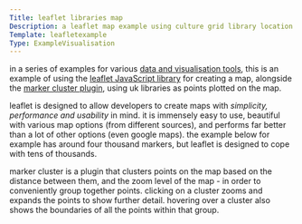 ```yaml
---
Title: leaflet libraries map
Description: a leaflet map example using culture grid library location data to create a map of uk libraries.
Template: leafletexample
Type: ExampleVisualisation
---
```


in a series of examples for various [data and visualisation tools](http://www.librarieshacked.org/tools), this is an example of using the [leaflet JavaScript library](http://leafletjs.com/) for creating a map, alongside the [marker cluster plugin](https://github.com/Leaflet/Leaflet.markercluster), using uk libraries as points plotted on the map.

leaflet is designed to allow developers to create maps with *simplicity, performance and usability* in mind.  it is immensely easy to use, beautiful with various map options (from different sources), and performs far better than a lot of other options (even google maps).  the example below for example has around four thousand markers, but leaflet is designed to cope with tens of thousands. 

marker cluster is a plugin that clusters points on the map based on the distance between them, and the zoom level of the map - in order to conveniently group together points.  clicking on a cluster zooms and expands the points to show further detail.  hovering over a cluster also shows the boundaries of all the points within that group.